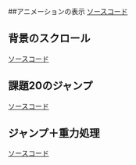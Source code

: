  ##アニメーションの表示
[ソースコード](./anime_sprite.rb)

## 背景のスクロール
[ソースコード](./background.rb)

## 課題20のジャンプ
[ソースコード](./easy_jump.rb)

## ジャンプ＋重力処理
[ソースコード](./jump.rb)

